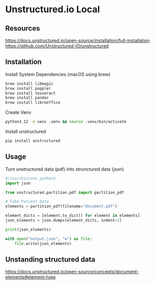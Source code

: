 # Unstructured.io Local

## Resources

<https://docs.unstructured.io/open-source/installation/full-installation>
<https://github.com/Unstructured-IO/unstructured>

## Installation

Install System Dependencies (macOS using brew)

```bash
brew install libmagic
brew install poppler
brew install tesseract
brew install pandoc
brew install libreoffice
```

Create Venv

```bash
python3.12 -m venv .venv && source .venv/bin/activate
```

Install unstructured

```bash
pip install unstructured
```

## Usage

Turn unstructured data (pdf) into strunctured data (json)

```python
#!/usr/bin/env python3
import json

from unstructured.partition.pdf import partition_pdf

# Fake Patient Data
elements = partition_pdf(filename="document.pdf")

element_dicts = [element.to_dict() for element in elements]
json_elements = json.dumps(element_dicts, indent=2)

print(json_elements)

with open("output.json", "w") as file:
    file.write(json_elements)
```

## Unstanding structured data

<https://docs.unstructured.io/open-source/concepts/document-elements#element-type>
